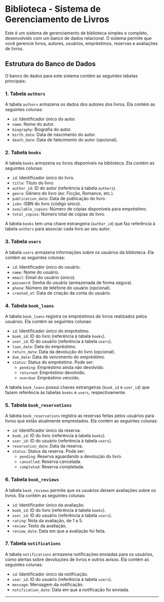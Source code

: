 # Biblioteca - Sistema de Gerenciamento de Livros

Este é um sistema de gerenciamento de biblioteca simples e completo, desenvolvido com um banco de dados relacional. O sistema permite que você gerencie livros, autores, usuários, empréstimos, reservas e avaliações de livros.

## Estrutura do Banco de Dados

O banco de dados para este sistema contém as seguintes tabelas principais:

### 1. Tabela `authors`
A tabela `authors` armazena os dados dos autores dos livros. Ela contém as seguintes colunas:

- `id`: Identificador único do autor.
- `name`: Nome do autor.
- `biography`: Biografia do autor.
- `birth_date`: Data de nascimento do autor.
- `death_date`: Data de falecimento do autor (opcional).

### 2. Tabela `books`
A tabela `books` armazena os livros disponíveis na biblioteca. Ela contém as seguintes colunas:

- `id`: Identificador único do livro.
- `title`: Título do livro.
- `author_id`: ID do autor (referência à tabela `authors`).
- `genre`: Gênero do livro (ex: Ficção, Romance, etc.).
- `publication_date`: Data de publicação do livro.
- `isbn`: ISBN do livro (código único).
- `available_copies`: Número de cópias disponíveis para empréstimo.
- `total_copies`: Número total de cópias do livro.
  
A tabela `books` tem uma chave estrangeira (`author_id`) que faz referência à tabela `authors` para associar cada livro ao seu autor.

### 3. Tabela `users`
A tabela `users` armazena informações sobre os usuários da biblioteca. Ela contém as seguintes colunas:

- `id`: Identificador único do usuário.
- `name`: Nome do usuário.
- `email`: Email do usuário (único).
- `password`: Senha do usuário (armazenada de forma segura).
- `phone`: Número de telefone do usuário (opcional).
- `created_at`: Data de criação da conta do usuário.

### 4. Tabela `book_loans`
A tabela `book_loans` registra os empréstimos de livros realizados pelos usuários. Ela contém as seguintes colunas:

- `id`: Identificador único do empréstimo.
- `book_id`: ID do livro (referência à tabela `books`).
- `user_id`: ID do usuário (referência à tabela `users`).
- `loan_date`: Data do empréstimo.
- `return_date`: Data da devolução do livro (opcional).
- `due_date`: Data de vencimento do empréstimo.
- `status`: Status do empréstimo. Pode ser:
  - `pending`: Empréstimo ainda não devolvido.
  - `returned`: Empréstimo devolvido.
  - `overdue`: Empréstimo vencido.

A tabela `book_loans` possui chaves estrangeiras (`book_id` e `user_id`) que fazem referência às tabelas `books` e `users`, respectivamente.

### 5. Tabela `book_reservations`
A tabela `book_reservations` registra as reservas feitas pelos usuários para livros que estão atualmente emprestados. Ela contém as seguintes colunas:

- `id`: Identificador único da reserva.
- `book_id`: ID do livro (referência à tabela `books`).
- `user_id`: ID do usuário (referência à tabela `users`).
- `reservation_date`: Data da reserva.
- `status`: Status da reserva. Pode ser:
  - `pending`: Reserva aguardando a devolução do livro.
  - `cancelled`: Reserva cancelada.
  - `completed`: Reserva completada.

### 6. Tabela `book_reviews`
A tabela `book_reviews` permite que os usuários deixem avaliações sobre os livros. Ela contém as seguintes colunas:

- `id`: Identificador único da avaliação.
- `book_id`: ID do livro (referência à tabela `books`).
- `user_id`: ID do usuário (referência à tabela `users`).
- `rating`: Nota da avaliação, de 1 a 5.
- `review`: Texto da avaliação.
- `review_date`: Data em que a avaliação foi feita.

### 7. Tabela `notifications`
A tabela `notifications` armazena notificações enviadas para os usuários, como alertas sobre devoluções de livros e outros avisos. Ela contém as seguintes colunas:

- `id`: Identificador único da notificação.
- `user_id`: ID do usuário (referência à tabela `users`).
- `message`: Mensagem da notificação.
- `notification_date`: Data em que a notificação foi enviada.

---

